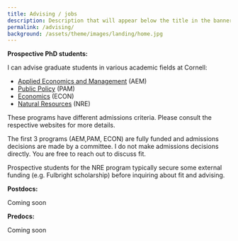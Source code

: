 ```yaml
---
title: Advising / jobs
description: Description that will appear below the title in the banner
permalink: /advising/
background: /assets/theme/images/landing/home.jpg
---
```


**Prospective PhD students:** 

I can advise graduate students in various academic fields at Cornell: 
- [Applied Economics and Management](https://dyson.cornell.edu/programs/graduate/phd/) (AEM)
- [Public Policy](https://publicpolicy.cornell.edu/phd/) (PAM)
- [Economics](https://economics.cornell.edu/prospective-incoming-grad-students) (ECON)
- [Natural Resources](https://cals.cornell.edu/natural-resources-environment/degrees-programs/graduate) (NRE) 

These programs have different admissions criteria. Please consult the respective websites for more details.

The first 3 programs (AEM,PAM, ECON) are fully funded and admissions decisions are made by a committee. I do not make admissions decisions directly. You are free to reach out to discuss fit.

Prospective students for the NRE program typically secure some external funding (e.g. Fulbright scholarship) before inquiring about fit and advising.

**Postdocs:** 

Coming soon

**Predocs:** 

Coming soon
